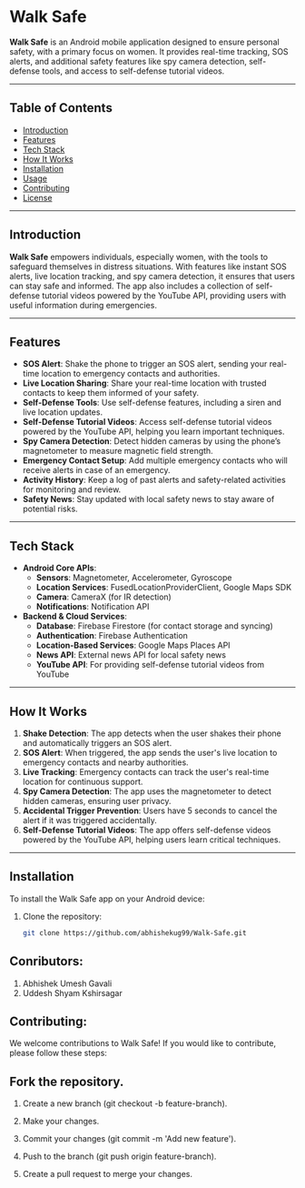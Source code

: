 # Walk Safe

**Walk Safe** is an Android mobile application designed to ensure personal safety, with a primary focus on women. It provides real-time tracking, SOS alerts, and additional safety features like spy camera detection, self-defense tools, and access to self-defense tutorial videos.

---

## Table of Contents

- [Introduction](#introduction)
- [Features](#features)
- [Tech Stack](#tech-stack)
- [How It Works](#how-it-works)
- [Installation](#installation)
- [Usage](#usage)
- [Contributing](#contributing)
- [License](#license)

---

## Introduction

**Walk Safe** empowers individuals, especially women, with the tools to safeguard themselves in distress situations. With features like instant SOS alerts, live location tracking, and spy camera detection, it ensures that users can stay safe and informed. The app also includes a collection of self-defense tutorial videos powered by the YouTube API, providing users with useful information during emergencies.

---

## Features

- **SOS Alert**: Shake the phone to trigger an SOS alert, sending your real-time location to emergency contacts and authorities.
- **Live Location Sharing**: Share your real-time location with trusted contacts to keep them informed of your safety.
- **Self-Defense Tools**: Use self-defense features, including a siren and live location updates.
- **Self-Defense Tutorial Videos**: Access self-defense tutorial videos powered by the YouTube API, helping you learn important techniques.
- **Spy Camera Detection**: Detect hidden cameras by using the phone’s magnetometer to measure magnetic field strength.
- **Emergency Contact Setup**: Add multiple emergency contacts who will receive alerts in case of an emergency.
- **Activity History**: Keep a log of past alerts and safety-related activities for monitoring and review.
- **Safety News**: Stay updated with local safety news to stay aware of potential risks.

---

## Tech Stack

- **Android Core APIs**:
    - **Sensors**: Magnetometer, Accelerometer, Gyroscope
    - **Location Services**: FusedLocationProviderClient, Google Maps SDK
    - **Camera**: CameraX (for IR detection)
    - **Notifications**: Notification API
- **Backend & Cloud Services**:
    - **Database**: Firebase Firestore (for contact storage and syncing)
    - **Authentication**: Firebase Authentication
    - **Location-Based Services**: Google Maps Places API
    - **News API**: External news API for local safety news
    - **YouTube API**: For providing self-defense tutorial videos from YouTube

---

## How It Works

1. **Shake Detection**: The app detects when the user shakes their phone and automatically triggers an SOS alert.
2. **SOS Alert**: When triggered, the app sends the user's live location to emergency contacts and nearby authorities.
3. **Live Tracking**: Emergency contacts can track the user's real-time location for continuous support.
4. **Spy Camera Detection**: The app uses the magnetometer to detect hidden cameras, ensuring user privacy.
5. **Accidental Trigger Prevention**: Users have 5 seconds to cancel the alert if it was triggered accidentally.
6. **Self-Defense Tutorial Videos**: The app offers self-defense videos powered by the YouTube API, helping users learn critical techniques.

---

## Installation

To install the Walk Safe app on your Android device:

1. Clone the repository:
   ```bash
   git clone https://github.com/abhishekug99/Walk-Safe.git

## Conributors:

1. Abhishek Umesh Gavali
2. Uddesh Shyam Kshirsagar

## Contributing:

We welcome contributions to Walk Safe! If you would like to contribute, please follow these steps:

## Fork the repository.

1. Create a new branch (git checkout -b feature-branch).

2. Make your changes.

3. Commit your changes (git commit -m 'Add new feature').

4. Push to the branch (git push origin feature-branch).

5. Create a pull request to merge your changes.
